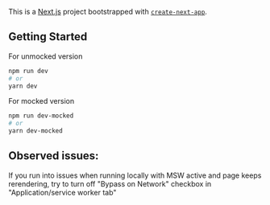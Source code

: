 This is a [Next.js](https://nextjs.org/) project bootstrapped with [`create-next-app`](https://github.com/vercel/next.js/tree/canary/packages/create-next-app).

## Getting Started

For unmocked version

```bash
npm run dev
# or
yarn dev
```

For mocked version

```bash
npm run dev-mocked
# or
yarn dev-mocked
```

## Observed issues:

If you run into issues when running locally with MSW active and page keeps rerendering, try to turn off "Bypass on Network" checkbox in "Application/service worker tab"
